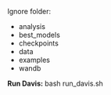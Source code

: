Ignore folder:
+ analysis
+ best_models
+ checkpoints
+ data
+ examples
+ wandb

**Run Davis:**
bash run_davis.sh
